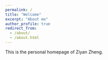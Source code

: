 ```yaml
---
permalink: /
title: "Welcome"
excerpt: "About me"
author_profile: true
redirect_from: 
  - /about/
  - /about.html
---
```


This is the personal homepage of Ziyan Zheng.

